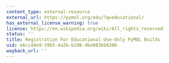 ```yaml
---
content_type: external-resource
external_url: https://pymol.org/edu/?q=educational/
has_external_license_warning: true
license: https://en.wikipedia.org/wiki/All_rights_reserved
status: ''
title: Registration For Educational-Use-Only PyMOL Builds
uid: e6ccd4e9-39b5-4a2b-b298-4be083bb6306
wayback_url: ''
---
```

